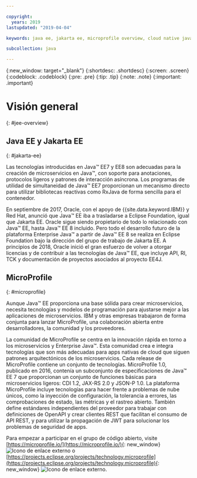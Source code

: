 ```yaml
---

copyright:
  years: 2019
lastupdated: "2019-04-04"

keywords: java ee, jakarta ee, microprofile overview, cloud native java, cloud native microprofile

subcollection: java

---
```


{:new_window: target="_blank"}
{:shortdesc: .shortdesc}
{:screen: .screen}
{:codeblock: .codeblock}
{:pre: .pre}
{:tip: .tip}
{:note: .note}
{:important: .important}

# Visión general
{: #jee-overview}

## Java EE y Jakarta EE
{: #jakarta-ee}

Las tecnologías introducidas en Java&trade; EE7 y EE8 son adecuadas para la creación de microservicios en Java&trade;, con soporte para anotaciones, protocolos ligeros y patrones de interacción asíncrona. Los programas de utilidad de simultaneidad de Java&trade; EE7 proporcionan un mecanismo directo para utilizar bibliotecas reactivas como RxJava de forma sencilla para el contenedor.

En septiembre de 2017, Oracle, con el apoyo de {{site.data.keyword.IBM}} y Red Hat, anunció que Java&trade; EE iba a trasladarse a Eclipse Foundation, igual que Jakarta EE. Oracle sigue siendo propietario de todo lo relacionado con Java&trade; EE, hasta Java&trade; EE 8 incluido. Pero todo el desarrollo futuro de la plataforma Enterprise Java&trade; a partir de Java&trade; EE 8 se realiza en Eclipse Foundation bajo la dirección del grupo de trabajo de Jakarta EE. A principios de 2018, Oracle inició el gran esfuerzo de volver a otorgar licencias y de contribuir a las tecnologías de Java&trade; EE, que incluye API, RI, TCK y documentación de proyectos asociados al proyecto EE4J.

## MicroProfile
{: #microprofile}

Aunque Java&trade; EE proporciona una base sólida para crear microservicios, necesita tecnologías y modelos de programación para ajustarse mejor a las aplicaciones de microservicios. IBM y otras empresas trabajaron de forma conjunta para lanzar MicroProfile, una colaboración abierta entre desarrolladores, la comunidad y los proveedores.

La comunidad de MicroProfile se centra en la innovación rápida en torno a los microservicios y Enterprise Java&trade;. Esta comunidad crea e integra tecnologías que son más adecuadas para apps nativas de cloud que siguen patrones arquitectónicos de los microservicios. Cada release de MicroProfile contiene un conjunto de tecnologías. MicroProfile 1.0, publicado en 2016, contenía un subconjunto de especificaciones de Java&trade; EE 7 que proporcionan un conjunto de funciones básicas para microservicios ligeros: CDI 1.2, JAX-RS 2.0 y JSON-P 1.0. La plataforma MicroProfile incluye tecnologías para hacer frente a problemas de nube únicos, como la inyección de configuración, la tolerancia a errores, las comprobaciones de estado, las métricas y el rastreo abierto. También define estándares independientes del proveedor para trabajar con definiciones de OpenAPI y crear clientes REST que facilitan el consumo de API REST, y para utilizar la propagación de JWT para solucionar los problemas de seguridad de apps.

Para empezar a participar en el grupo de código abierto, visite [https://microprofile.io/](https://microprofile.io/){: new_window} ![Icono de enlace externo](../icons/launch-glyph.svg "Icono de enlace externo") o [https://projects.eclipse.org/projects/technology.microprofile](https://projects.eclipse.org/projects/technology.microprofile){: new_window} ![Icono de enlace externo](../icons/launch-glyph.svg "Icono de enlace externo").
